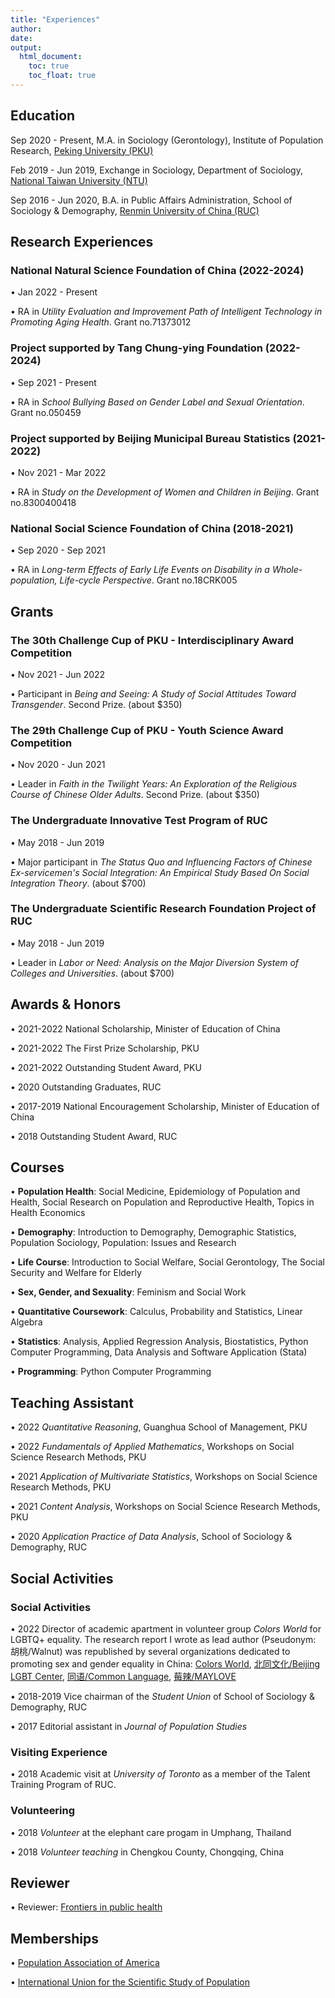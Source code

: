 ```yaml
---
title: "Experiences"
author: 
date: 
output: 
  html_document:
    toc: true
    toc_float: true
---
```


## Education

Sep 2020 - Present, M.A. in Sociology (Gerontology), Institute of Population Research, [Peking University (PKU)](https://english.pku.edu.cn/)

Feb 2019 - Jun 2019, Exchange in Sociology, Department of Sociology, [National Taiwan University (NTU)](https://www.ntu.edu.tw/english/index.html) 

Sep 2016 - Jun 2020, B.A. in Public Affairs Administration, School of Sociology & Demography, [Renmin University of China (RUC)](https://www.ruc.edu.cn/en)


## Research Experiences

### National Natural Science Foundation of China (2022-2024)
• Jan 2022 - Present

• RA in *Utility Evaluation and Improvement Path of Intelligent Technology in Promoting Aging Health*. Grant no.71373012

### Project supported by Tang Chung-ying Foundation (2022-2024)
• Sep 2021 - Present

• RA in *School Bullying Based on Gender Label and Sexual Orientation*. Grant no.050459

### Project supported by Beijing Municipal Bureau Statistics (2021-2022)

• Nov 2021 - Mar 2022

• RA in *Study on the Development of Women and Children in Beijing*. Grant no.8300400418

### National Social Science Foundation of China (2018-2021)

• Sep 2020 - Sep 2021

• RA in *Long-term Effects of Early Life Events on Disability in a Whole-population, Life-cycle Perspective*. Grant no.18CRK005


## Grants

### The 30th Challenge Cup of PKU - Interdisciplinary Award Competition

• Nov 2021 - Jun 2022

• Participant in *Being and Seeing: A Study of Social Attitudes Toward Transgender*. Second Prize. (about $350)

### The 29th Challenge Cup of PKU - Youth Science Award Competition

• Nov 2020 - Jun 2021

• Leader in *Faith in the Twilight Years: An Exploration of the Religious Course of Chinese Older Adults*. Second Prize. (about $350)

### The Undergraduate Innovative Test Program of RUC

• May 2018 - Jun 2019

• Major participant in *The Status Quo and Influencing Factors of Chinese Ex-servicemen's Social Integration: An Empirical Study Based On Social Integration Theory*. (about $700)

### The Undergraduate Scientific Research Foundation Project of RUC

• May 2018 - Jun 2019

• Leader in *Labor or Need: Analysis on the Major Diversion System of Colleges and Universities*. (about $700)

##	Awards & Honors

• 2021-2022 National Scholarship, Minister of Education of China

• 2021-2022 The First Prize Scholarship, PKU

• 2021-2022 Outstanding Student Award, PKU

• 2020 Outstanding Graduates, RUC

• 2017-2019 National Encouragement Scholarship, Minister of Education of China

• 2018 Outstanding Student Award, RUC

## Courses

• **Population Health**: Social Medicine, Epidemiology of Population and Health, Social Research on Population and Reproductive Health, Topics in Health Economics

• **Demography**: Introduction to Demography, Demographic Statistics, Population Sociology, Population: Issues and Research

• **Life Course**: Introduction to Social Welfare, Social Gerontology, The Social Security and Welfare for Elderly

• **Sex, Gender, and Sexuality**: Feminism and Social Work

• **Quantitative Coursework**: Calculus, Probability and Statistics, Linear Algebra

• **Statistics**: Analysis, Applied Regression Analysis, Biostatistics, Python Computer Programming, Data Analysis and Software Application (Stata)

• **Programming**: Python Computer Programming
	
	
## Teaching Assistant

• 2022 *Quantitative Reasoning*, Guanghua School of Management, PKU

• 2022 *Fundamentals of Applied Mathematics*, Workshops on Social Science Research Methods, PKU

• 2021 *Application of Multivariate Statistics*, Workshops on Social Science Research Methods, PKU

• 2021 *Content Analysis*, Workshops on Social Science Research Methods, PKU

• 2020 *Application Practice of Data Analysis*, School of Sociology & Demography, RUC


## Social Activities

### Social Activities

• 2022 Director of academic apartment in volunteer group *Colors World* for LGBTQ+ equality. The research report I wrote as lead author (Pseudonym: 胡桃/Walnut) was republished by several organizations dedicated to promoting sex and gender equality in China: [Colors World](https://colorsworld.top/articles/2022/ColorsWorld_2022-03-30%2021_%E5%8E%9F%E5%88%9B%E7%A0%94%E7%A9%B6%20_%202022%E5%B9%B4%E5%85%B3%E4%BA%8E%E8%B7%A8%E6%80%A7%E5%88%AB%E8%80%85%E7%9A%84%E7%A4%BE%E4%BC%9A%E6%80%81%E5%BA%A6%E8%B0%83%E6%9F%A5%E6%8A%A5%E5%91%8A.html), [北同文化/Beijing LGBT Center](https://mp.weixin.qq.com/s/RkhMyjMeRcHsRKX6qG_q1g), [同语/Common Language](https://mp.weixin.qq.com/s/uPPHT73HO7oNKmefTdKQoQ), [莓辣/MAYLOVE](https://mp.weixin.qq.com/s/KCdn9x4ozTZQHNzuUKt2qw)

• 2018-2019 Vice chairman of the *Student Union* of School of Sociology & Demography, RUC

• 2017 Editorial assistant in *Journal of Population Studies*


### Visiting Experience

• 2018 Academic visit at *University of Toronto* as a member of the Talent Training Program of RUC.


### Volunteering

• 2018 *Volunteer* at the elephant care progam in Umphang, Thailand

• 2018 *Volunteer teaching* in Chengkou County, Chongqing, China


## Reviewer


• Reviewer: [Frontiers in public health](https://www.frontiersin.org/articles/10.3389/fpubh.2022.965017/full?&utm_source=Email_to_rerev_&utm_medium=Email&utm_content=T1_11.5e4_reviewer&utm_campaign=Email_publication&journalName=Frontiers_in_Public_Health&id=965017)

## Memberships

•  [Population Association of America](https://www.populationassociation.org/home)

•  [International Union for the Scientific Study of Population](https://www.iussp.org/)
